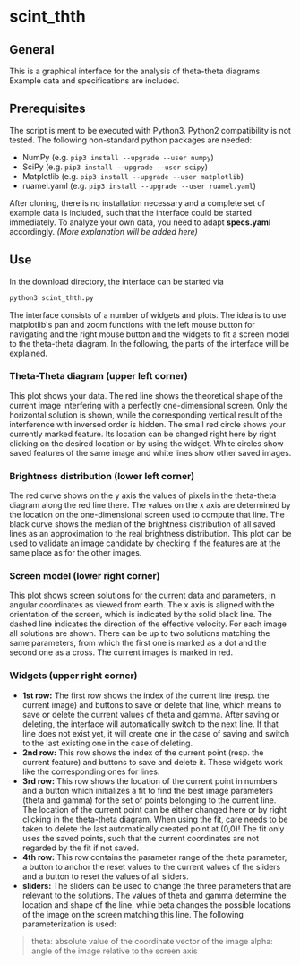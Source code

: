 # scint_thth

## General
This is a graphical interface for the analysis of theta-theta diagrams. Example data and specifications are included.

## Prerequisites
The script is ment to be executed with Python3. Python2 compatibility is not tested. The following non-standard python packages are needed: 
* NumPy       (e.g. `pip3 install --upgrade --user numpy`)
* SciPy       (e.g. `pip3 install --upgrade --user scipy`)
* Matplotlib  (e.g. `pip3 install --upgrade --user matplotlib`)
* ruamel.yaml (e.g. `pip3 install --upgrade --user ruamel.yaml`)

After cloning, there is no installation necessary and a complete set of example data is included, such that the interface could be started immediately. To analyze your own data, you need to adapt __specs.yaml__ accordingly. _(More explanation will be added here)_

## Use
In the download directory, the interface can be started via
```python
python3 scint_thth.py
```
The interface consists of a number of widgets and plots. The idea is to use matplotlib's pan and zoom functions with the left mouse button for navigating and the right mouse button and the widgets to fit a screen model to the theta-theta diagram. In the following, the parts of the interface will be explained.

### Theta-Theta diagram (upper left corner)
This plot shows your data. The red line shows the theoretical shape of the current image interfering with a perfectly one-dimensional screen. Only the horizontal solution is shown, while the corresponding vertical result of the interference with inversed order is hidden. The small red circle shows your currently marked feature. Its location can be changed right here by right clicking on the desired location or by using the widget. White circles show saved features of the same image and white lines show other saved images.

### Brightness distribution (lower left corner)
The red curve shows on the y axis the values of pixels in the theta-theta diagram along the red line there. The values on the x axis are determined by the location on the one-dimensional screen used to compute that line. The black curve shows the median of the brightness distribution of all saved lines as an approximation to the real brightness distribution. This plot can be used to validate an image candidate by checking if the features are at the same place as for the other images.

### Screen model (lower right corner)
This plot shows screen solutions for the current data and parameters, in angular coordinates as viewed from earth. The x axis is aligned with the orientation of the screen, which is indicated by the solid black line. The dashed line indicates the direction of the effective velocity. For each image all solutions are shown. There can be up to two solutions matching the same parameters, from which the first one is marked as a dot and the second one as a cross. The current images is marked in red.

### Widgets (upper right corner)
* __1st row:__ The first row shows the index of the current line (resp. the current image) and buttons to save or delete that line, which means to save or delete the current values of theta and gamma. After saving or deleting, the interface will automatically switch to the next line. If that line does not exist yet, it will create one in the case of saving and switch to the last existing one in the case of deleting.
* __2nd row:__ This row shows the index of the current point (resp. the current feature) and buttons to save and delete it. These widgets work like the corresponding ones for lines.
* __3rd row:__ This row shows the location of the current point in numbers and a button which initializes a fit to find the best image parameters (theta and gamma) for the set of points belonging to the current line. The location of the current point can be either changed here or by right clicking in the theta-theta diagram. When using the fit, care needs to be taken to delete the last automatically created point at (0,0)! The fit only uses the saved points, such that the current coordinates are not regarded by the fit if not saved.
* __4th row:__ This row contains the parameter range of the theta parameter, a button to anchor the reset values to the current values of the sliders and a button to reset the values of all sliders.
* __sliders:__ The sliders can be used to change the three parameters that are relevant to the solutions. The values of theta and gamma determine the location and shape of the line, while beta changes the possible locations of the image on the screen matching this line. The following parameterization is used:
> theta: absolute value of the coordinate vector of the image
> alpha: angle of the image relative to the screen axis

